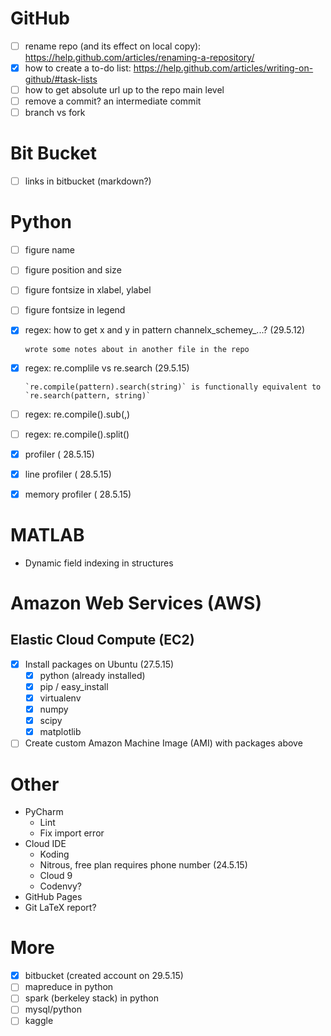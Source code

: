 # GitHub
- [ ] rename repo (and its effect on local copy): https://help.github.com/articles/renaming-a-repository/
- [x] how to create a to-do list: https://help.github.com/articles/writing-on-github/#task-lists
- [ ] how to get absolute url up to the repo main level
- [ ] remove a commit? an intermediate commit
- [ ] branch vs fork

# Bit Bucket
- [ ] links in bitbucket (markdown?)

# Python
- [ ] figure name
- [ ] figure position and size
- [ ] figure fontsize in xlabel, ylabel
- [ ] figure fontsize in legend
- [x] regex: how to get x and y in pattern channelx_schemey_...? (29.5.12)

      wrote some notes about in another file in the repo
- [x] regex: re.complile vs re.search (29.5.15) 

      `re.compile(pattern).search(string)` is functionally equivalent to `re.search(pattern, string)`
- [ ] regex: re.compile().sub(,)
- [ ] regex: re.compile().split()
- [x] profiler ( 28.5.15)
- [x] line profiler ( 28.5.15)
- [x] memory profiler ( 28.5.15)

# MATLAB
  - Dynamic field indexing in structures

# Amazon Web Services (AWS)
## Elastic Cloud Compute (EC2)
- [x] Install packages on Ubuntu (27.5.15)
   - [x] python (already installed)
   - [x] pip / easy_install
   - [x] virtualenv
   - [x] numpy
   - [x] scipy
   - [x] matplotlib 
- [ ] Create custom Amazon Machine Image (AMI) with packages above

# Other
  - PyCharm 
    - Lint
    - Fix import error
  - Cloud IDE
    - Koding
    - Nitrous, free plan requires phone number (24.5.15)
    - Cloud 9 
    - Codenvy?
  - GitHub Pages
  - Git LaTeX report?
   
# More
- [x] bitbucket (created account on 29.5.15)
- [ ] mapreduce in python
- [ ] spark (berkeley stack) in python
- [ ] mysql/python
- [ ] kaggle
